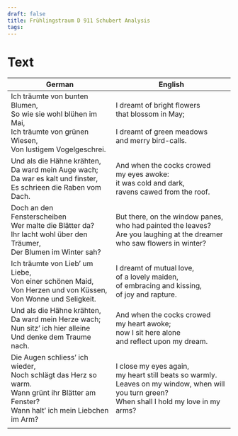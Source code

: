 ```yaml
---
draft: false
title: Frühlingstraum D 911 Schubert Analysis
tags:
---
```


# Text

| German                                                                                                                                          | English                                                                                                                                              |
| ----------------------------------------------------------------------------------------------------------------------------------------------- | ---------------------------------------------------------------------------------------------------------------------------------------------------- |
| Ich träumte von bunten Blumen,  <br>So wie sie wohl blühen im Mai,  <br>Ich träumte von grünen Wiesen,  <br>Von lustigem Vogelgeschrei.         | I dreamt of bright flowers<br>that blossom in May;<br><br>I dreamt of green meadows<br>and merry bird-calls.                                         |
| Und als die Hähne krähten,  <br>Da ward mein Auge wach;  <br>Da war es kalt und finster,  <br>Es schrieen die Raben vom Dach.                   | And when the cocks crowed<br>my eyes awoke:<br>it was cold and dark,<br>ravens cawed from the roof.                                                  |
| Doch an den Fensterscheiben<br>Wer malte die Blätter da?<br>Ihr lacht wohl über den Träumer,<br>Der Blumen im Winter sah?                       | But there, on the window panes,<br>who had painted the leaves?<br>Are you laughing at the dreamer<br>who saw flowers in winter?                      |
| Ich träumte von Lieb’ um Liebe,<br>Von einer schönen Maid,<br>Von Herzen und von Küssen,<br>Von Wonne und Seligkeit.                            | I dreamt of mutual love,<br>of a lovely maiden,<br>of embracing and kissing,<br>of joy and rapture.                                                  |
| Und als die Hähne krähten,<br>Da ward mein Herze wach;<br>Nun sitz’ ich hier alleine<br>Und denke dem Traume nach.<br>                          | And when the cocks crowed<br>my heart awoke;<br>now I sit here alone<br>and reflect upon my dream.                                                   |
| Die Augen schliess’ ich wieder,<br>Noch schlägt das Herz so warm.<br>Wann grünt ihr Blätter am Fenster?<br>Wann halt’ ich mein Liebchen im Arm? | I close my eyes again,<br>my heart still beats so warmly.<br>Leaves on my window, when will you turn green?<br>When shall I hold my love in my arms? |
|                                                                                                                                                 |                                                                                                                                                      |
